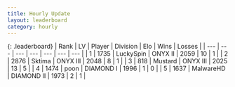 ```yaml
---
title: Hourly Update
layout: leaderboard
category: hourly
---
```


{: .leaderboard}
| Rank | LV | Player | Division | Elo | Wins | Losses |
| --- | --- | --- | --- | --- | --- | --- |
| <span data-change="0">1</span> | 1735 | <span title="ID: 498412">LuckySpin</span> | ONYX II | <span data-change="0">2059</span> | <span data-change="0">10</span> | <span data-change="0">1</span> |
| <span data-change="0">2</span> | 2876 | <span title="ID: 353063">Sktima</span> | ONYX III | <span data-change="22">2048</span> | <span data-change="3">8</span> | <span data-change="0">1</span> |
| <span data-change="0">3</span> | 818 | <span title="ID: 611082">Mustard</span> | ONYX III | <span data-change="2">2025</span> | <span data-change="1">13</span> | <span data-change="1">5</span> |
| <span data-change="0">4</span> | 1474 | <span title="ID: 540690">poon</span> | DIAMOND I | <span data-change="0">1996</span> | <span data-change="0">1</span> | <span data-change="0">0</span> |
| <span data-change="1">5</span> | 1637 | <span title="ID: 261794">MalwareHD</span> | DIAMOND II | <span data-change="9">1973</span> | <span data-change="1">2</span> | <span data-change="0">1</span> |